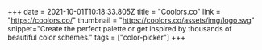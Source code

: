 +++
date = 2021-10-01T10:18:33.805Z
title = "Coolors.co"
link = "https://coolors.co/"
thumbnail = "https://coolors.co/assets/img/logo.svg"
snippet="Create the perfect palette or get inspired by thousands of beautiful color schemes."
tags = ["color-picker"]
+++
